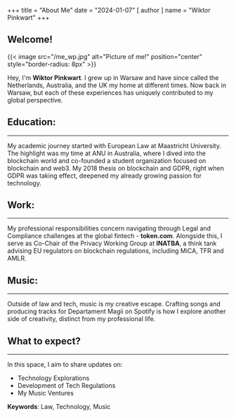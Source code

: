 +++
title = "About Me"
date = "2024-01-07"
[ author ]
  name = "Wiktor Pinkwart"
+++

## Welcome!
{{< image src="/me_wp.jpg" alt="Picture of me!" position="center" style="border-radius: 8px" >}}

Hey, I'm **Wiktor Pinkwart**. I grew up in Warsaw and have since called the Netherlands, Australia, and the UK my home at different times. Now back in Warsaw, but each of these experiences has uniquely contributed to my global perspective.

## Education:
---
My academic journey started with European Law at Maastricht University. The highlight was my time at ANU in Australia, where I dived into the blockchain world and co-founded a student organization focused on blockchain and web3. My 2018 thesis on blockchain and GDPR, right when GDPR was taking effect, deepened my already growing passion for technology.

## Work:
---
My professional responsibilities concern navigating through Legal and Compliance challenges at the global fintech - **token.com**. Alongside this, I serve as Co-Chair of the Privacy Working Group at **INATBA**, a think tank advising EU regulators on blockchain regulations, including MiCA, TFR and AMLR.

## Music:
---
Outside of law and tech, music is my creative escape. Crafting songs and producing tracks for Departament Magii on Spotify is how I explore another side of creativity, distinct from my professional life.

## What to expect?
---
In this space, I aim to share updates on:

* Technology Explorations
* Development of Tech Regulations
* My Music Ventures

**Keywords**: Law, Technology, Music

[token.com]: https://www.token.com/
[INATBA]: https://inatba.org/
[Posts]: https://wpinkwart.com/posts/
